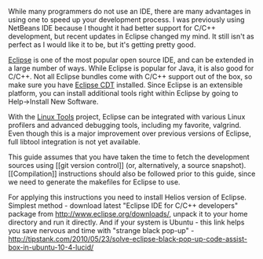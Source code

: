 While many programmers do not use an IDE, there are many advantages in using one to speed up your development process. I was previously using NetBeans IDE because I thought it had better support for C/C++ development, but recent updates in Eclipse changed my mind. It still isn't as perfect as I would like it to be, but it's getting pretty good.

[Eclipse](http://www.eclipse.org/) is one of the most popular open source IDE, and can be extended in a large number of ways. While Eclipse is popular for Java, it is also good for C/C++. Not all Eclipse bundles come with C/C++ support out of the box, so make sure you have [Eclipse CDT](http://www.eclipse.org/cdt/) installed. Since Eclipse is an extensible platform, you can install additional tools right within Eclipse by going to Help->Install New Software.

With the [Linux Tools](http://www.eclipse.org/linuxtools/) project, Eclipse can be integrated with various Linux profilers and advanced debugging tools, including my favorite, valgrind. Even though this is a major improvement over previous versions of Eclipse, full libtool integration is not yet available.

This guide assumes that you have taken the time to fetch the development sources using [[git version control]] (or, alternatively, a source snapshot). [[Compilation]] instructions should also be followed prior to this guide, since we need to generate the makefiles for Eclipse to use.

For applying this instructions you need to install Helios version of Eclipse.
Simplest method  - download latest "Eclipse IDE for C/C++ developers" package from http://www.eclipse.org/downloads/, unpack it to your home directory and run it directly. And if your system is Ubuntu - this link helps you save nervous and time with "strange black pop-up" - http://tipstank.com/2010/05/23/solve-eclipse-black-pop-up-code-assist-box-in-ubuntu-10-4-lucid/
